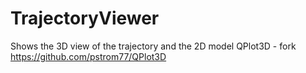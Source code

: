# TrajectoryViewer
Shows the 3D view of the trajectory and the 2D model
QPlot3D - fork https://github.com/pstrom77/QPlot3D
